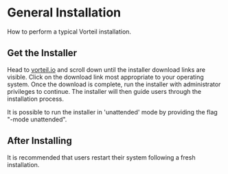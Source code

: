 # General Installation

How to perform a typical Vorteil installation.

## Get the Installer

Head to [vorteil.io](http://vorteil.io) and scroll down until the installer download links are visible. Click on the download link most appropriate to your operating system. Once the download is complete, run the installer with administrator privileges to continue. The installer will then guide users through the installation process.

It is possible to run the installer in 'unattended' mode by providing the flag "-mode unattended". 

## After Installing

It is recommended that users restart their system following a fresh installation.  
